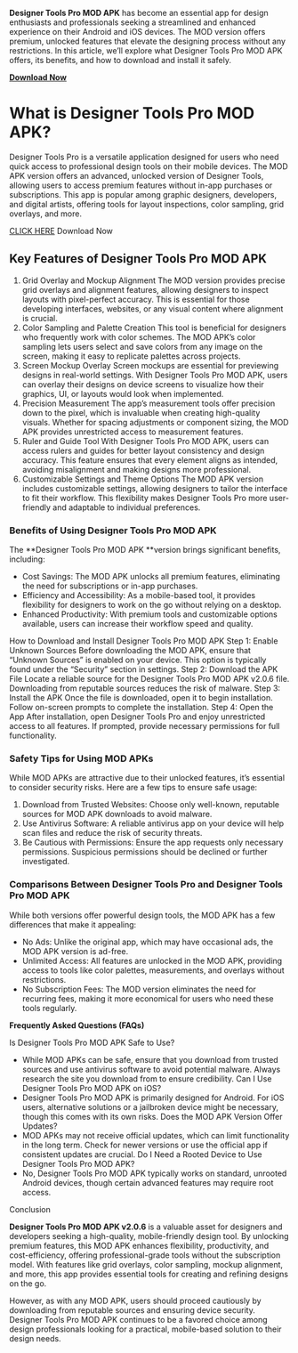 **Designer Tools Pro MOD APK** has become an essential app for design enthusiasts and professionals seeking a streamlined and enhanced experience on their Android and iOS devices. The MOD version offers premium, unlocked features that elevate the designing process without any restrictions. In this article, we’ll explore what Designer Tools Pro MOD APK offers, its benefits, and how to download and install it safely.

**<a href="https://bit.ly/4hGYXBd">Download Now</a>**

# What is Designer Tools Pro MOD APK?

Designer Tools Pro is a versatile application designed for users who need quick access to professional design tools on their mobile devices. The MOD APK version offers an advanced, unlocked version of Designer Tools, allowing users to access premium features without in-app purchases or subscriptions. This app is popular among graphic designers, developers, and digital artists, offering tools for layout inspections, color sampling, grid overlays, and more.

<a href="https://bit.ly/4hGYXBd">CLICK HERE</a> Download Now

## Key Features of Designer Tools Pro MOD APK

1. Grid Overlay and Mockup Alignment
The MOD version provides precise grid overlays and alignment features, allowing designers to inspect layouts with pixel-perfect accuracy. This is essential for those developing interfaces, websites, or any visual content where alignment is crucial.
2. Color Sampling and Palette Creation
This tool is beneficial for designers who frequently work with color schemes. The MOD APK’s color sampling lets users select and save colors from any image on the screen, making it easy to replicate palettes across projects.
3. Screen Mockup Overlay
Screen mockups are essential for previewing designs in real-world settings. With Designer Tools Pro MOD APK, users can overlay their designs on device screens to visualize how their graphics, UI, or layouts would look when implemented.
4. Precision Measurement
The app’s measurement tools offer precision down to the pixel, which is invaluable when creating high-quality visuals. Whether for spacing adjustments or component sizing, the MOD APK provides unrestricted access to measurement features.
5. Ruler and Guide Tool
With Designer Tools Pro MOD APK, users can access rulers and guides for better layout consistency and design accuracy. This feature ensures that every element aligns as intended, avoiding misalignment and making designs more professional.
6. Customizable Settings and Theme Options
The MOD APK version includes customizable settings, allowing designers to tailor the interface to fit their workflow. This flexibility makes Designer Tools Pro more user-friendly and adaptable to individual preferences.

### Benefits of Using Designer Tools Pro MOD APK

The **Designer Tools Pro MOD APK **version brings significant benefits, including:

* Cost Savings: The MOD APK unlocks all premium features, eliminating the need for subscriptions or in-app purchases.
* Efficiency and Accessibility: As a mobile-based tool, it provides flexibility for designers to work on the go without relying on a desktop.
* Enhanced Productivity: With premium tools and customizable options available, users can increase their workflow speed and quality.

How to Download and Install Designer Tools Pro MOD APK
Step 1: Enable Unknown Sources
Before downloading the MOD APK, ensure that “Unknown Sources” is enabled on your device. This option is typically found under the “Security” section in settings.
Step 2: Download the APK File
Locate a reliable source for the Designer Tools Pro MOD APK v2.0.6 file. Downloading from reputable sources reduces the risk of malware.
Step 3: Install the APK
Once the file is downloaded, open it to begin installation. Follow on-screen prompts to complete the installation.
Step 4: Open the App
After installation, open Designer Tools Pro and enjoy unrestricted access to all features. If prompted, provide necessary permissions for full functionality.

### Safety Tips for Using MOD APKs

While MOD APKs are attractive due to their unlocked features, it’s essential to consider security risks. Here are a few tips to ensure safe usage:

1. Download from Trusted Websites: Choose only well-known, reputable sources for MOD APK downloads to avoid malware.
2. Use Antivirus Software: A reliable antivirus app on your device will help scan files and reduce the risk of security threats.
3. Be Cautious with Permissions: Ensure the app requests only necessary permissions. Suspicious permissions should be declined or further investigated.

### Comparisons Between Designer Tools Pro and Designer Tools Pro MOD APK

While both versions offer powerful design tools, the MOD APK has a few differences that make it appealing:

* No Ads: Unlike the original app, which may have occasional ads, the MOD APK version is ad-free.
* Unlimited Access: All features are unlocked in the MOD APK, providing access to tools like color palettes, measurements, and overlays without restrictions.
* No Subscription Fees: The MOD version eliminates the need for recurring fees, making it more economical for users who need these tools regularly.

**Frequently Asked Questions (FAQs)**

Is Designer Tools Pro MOD APK Safe to Use?
* While MOD APKs can be safe, ensure that you download from trusted sources and use antivirus software to avoid potential malware. Always research the site you download from to ensure credibility.
Can I Use Designer Tools Pro MOD APK on iOS?
* Designer Tools Pro MOD APK is primarily designed for Android. For iOS users, alternative solutions or a jailbroken device might be necessary, though this comes with its own risks.
Does the MOD APK Version Offer Updates?
* MOD APKs may not receive official updates, which can limit functionality in the long term. Check for newer versions or use the official app if consistent updates are crucial.
Do I Need a Rooted Device to Use Designer Tools Pro MOD APK?
* No, Designer Tools Pro MOD APK typically works on standard, unrooted Android devices, though certain advanced features may require root access.

Conclusion

**Designer Tools Pro MOD APK v2.0.6** is a valuable asset for designers and developers seeking a high-quality, mobile-friendly design tool. By unlocking premium features, this MOD APK enhances flexibility, productivity, and cost-efficiency, offering professional-grade tools without the subscription model. With features like grid overlays, color sampling, mockup alignment, and more, this app provides essential tools for creating and refining designs on the go.

However, as with any MOD APK, users should proceed cautiously by downloading from reputable sources and ensuring device security. Designer Tools Pro MOD APK continues to be a favored choice among design professionals looking for a practical, mobile-based solution to their design needs.
